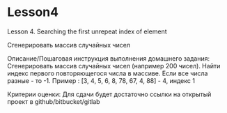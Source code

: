 # Lesson4
Lesson 4. Searching the first unrepeat index of element

Сгенерировать массив случайных чисел

Описание/Пошаговая инструкция выполнения домашнего задания:
Сгенерировать массив случайных чисел (например 200 чисел). Найти индекс первого повторяющегося числа в массиве. Если все числа разные - то -1.
Пример : [3, 4, 5, 6, 8, 78, 67, 4, 88] - 4, индекс 1


Критерии оценки:
Для сдачи будет достаточно ссылки на открытый проект в github/bitbucket/gitlab

